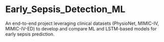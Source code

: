 # Early_Sepsis_Detection_ML
An end-to-end project leveraging clinical datasets (PhysioNet, MIMIC-IV, MIMIC-IV-ED) to develop and compare ML and LSTM-based models for early sepsis prediction.
